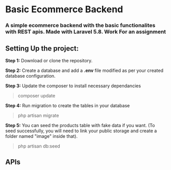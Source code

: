 # Basic Ecommerce Backend

### A simple **ecommerce backend** with the basic functionalites with REST apis. Made with **Laravel 5.8**. Work For an assignment


## Setting Up the project:

**Step 1:** Download or clone the repository.

**Step 2:** Create a database and add a **.env** file modified as per your created database configuration.

**Step 3:** Update the composer to install necessary dependancies
> composer update

**Step 4:** Run migration to create the tables in your database
> php artisan migrate

**Step 5:** You can seed the products table with fake data if you want. (To seed successfully, you will need to link your public storage and create a folder named "image" inside that).
> php artisan db:seed


## APIs